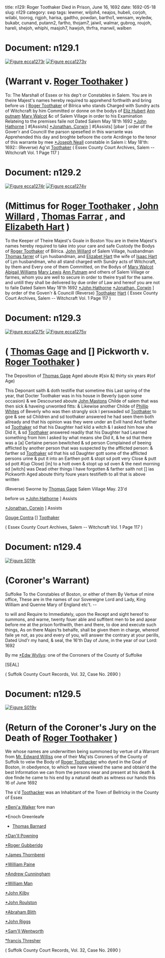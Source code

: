 title: n129: Roger Toothaker Died in Prison, June 16, 1692
date: 1692-05-18
slug: n129
category: swp
tags: lewmer, wiljoh4, neajos, hubeli, corjoh, wilabi, toorog, rigjoh, harisa, gadtho, powdan, bartho1, wensam, wyledw, bukabr, cunand, putann2, fartho, thojam7, jaiwil, walmar, gubrog, roujoh, hareli, shejoh, whiphi, masjoh7, hawjoh, thrfra, manwil, walben




# Document: n129.1

<a href="archives/ecca/large/ecca1273r.jpg" class="jqueryLightbox">![Figure ecca1273r](archives/ecca/thumb/ecca1273r.jpg)</a>
<a href="archives/ecca/large/ecca1273v.jpg" class="jqueryLightbox">![Figure ecca1273v](archives/ecca/thumb/ecca1273v.jpg)</a>

# (Warrant v. [Roger Toothaker](/tag/toorog.html) )
To: The Marshall of Essex or his dep't or Constables  in Salem. 
You are in theire Majest's names hereby required to apprehend forthwith and bring before us ( [Roger Toothaker](/tag/toorog.html) of Bilrica who stands Charged with Sundry acts of Witchcraft by him Committed or donne on the bodys of [Eliz Hubert](/tag/hubeli.html) [Ann putnam](/tag/putann2.html) [Mary Walcot](/tag/walmar.html) &c of Salem Village in order to his Examination Relateing to the premises faile not
Dated Salem  May 18'th 1692  [*John Hathorne](/tag/hawjoh.html) ] #[Assists] [*Jonathan. Corwin](/tag/corjoh.html) ] #[Assists] [pbar ] order of the Gover'r and Councill  the parson spesefied in this warrante was Apprehended this day and broghte befoore the corte Acrdinge to the tenor of this warrante by mee  [*Joseph Neall](/tag/neajos.html) constable in Salem i: May 18'th: 1692:: (Reverse)  Ag'st [Toothaker](/tag/toorog.html) ( Essex County Court Archives, Salem -- Witchcraft Vol. 1 Page 117 )

# Document: n129.2

<a href="archives/ecca/large/ecca1274r.jpg" class="jqueryLightbox">![Figure ecca1274r](archives/ecca/thumb/ecca1274r.jpg)</a>
<a href="archives/ecca/large/ecca1274v.jpg" class="jqueryLightbox">![Figure ecca1274v](archives/ecca/thumb/ecca1274v.jpg)</a>

# (Mittimus for [Roger Toothaker](/tag/toorog.html) , [John Willard](/tag/wiljoh4.html) , [Thomas Farrar](/tag/fartho.html) , and [Elizabeth Hart](/tag/hareli.html) )
To the Keeper of Theire Majest's Goale  in Boston 
You are in theire Majest's names hereby required to take into your care and safe Custody the Bodys of [Roger Toothaker](/tag/toorog.html) of Bilrica. [John Willard](/tag/wiljoh4.html) of Salem Village, husbandman [Thomas farrer](/tag/fartho.html) of Lyn husbandman, and [Elizabet Hart](/tag/hareli.html) the wife of [Isaac Hart](/tag/harisa.html) of Lyn husbandman, who all stand charged with Sundry acts of Witchcraft, by them and Every one of them Committed, on the Bodys of [Mary Walcot](/tag/walmar.html) [Abigail Williams](/tag/wilabi.html) [Mary Lewis](/tag/lewmer.html) [Ann Putnam](/tag/putann2.html) and others of Salem Village or farmes, whom you are well to secure in order to theire tryall for the same. and untill they shall be delivered by due order of Law and hereof you are not to faile
Dated Salem  May 18'th 1692  [*John Hathorne](/tag/hawjoh.html) [*Jonathan. Corwin](/tag/corjoh.html) ] by order of the Goven'r & Councill (Reverse)  [Toothaker](/tag/toorog.html) [Hart](/tag/hareli.html) ( Essex County Court Archives, Salem -- Witchcraft Vol. 1 Page 117 )

# Document: n129.3

<a href="archives/ecca/large/ecca1275r.jpg" class="jqueryLightbox">![Figure ecca1275r](archives/ecca/thumb/ecca1275r.jpg)</a>
<a href="archives/ecca/large/ecca1275v.jpg" class="jqueryLightbox">![Figure ecca1275v](archives/ecca/thumb/ecca1275v.jpg)</a>

# ( [Thomas Gage](/tag/gadtho.html) and [] Pickworth v. [Roger Toothaker](/tag/toorog.html) )

The Deposition of [Thomas Gage](/tag/gadtho.html) Aged aboute #[six &] thirty six years #(of Age)

This Deponant saith & doth testifie that sometime this Last spring of the year, that Docter Toothaker was in his house in Beverly (upon some occasion) & we Descoursed aboute [John Mastons](/tag/masjoh7.html) Childe of salem that was then sick & haveing unwonted fitts: & Likewise another Childe of [Phillip Whites](/tag/whiphi.html) of Beverly who was then strangly sick I perswaded sd [Toothaker](/tag/toorog.html) to goe & see sd Children and sd toothaker answered he had seen them both allready and that his opinion was they were under an Evill hand And farther sd [Toothaker](/tag/toorog.html) sd that his Daughter had kild a witch & I asked him how she Did it, & sd [Toothaker](/tag/toorog.html) answered readily that his Daughter had Learned something from  him I asked by what means she Did it, & he sd that there was a [a] Certaine person bewitched & sd person Complained of beeing afflicted by another person that was suspected by the afflicted person: & farther sd [Toothaker](/tag/toorog.html) sd that his sd Daughter gott some of the afflicted persons urine & put it into an Earthen pott & stopt sd pott very Close & putt sd pott #(up Close) [in] to a hott oven & stopt up sd oven & the next morning sd [witch] was Dead other things I have forgotten & farther saith not [] ias Pickworth Aged aboute thirty foure years testifieth to all that is above written

(Reverse) Sworne by [Thomas Gage](/tag/gadtho.html) Salem Village May. 23'd 

before us [*John Hathorne](/tag/hawjoh.html) ] Assists

[*Jonathan. Corwin](/tag/corjoh.html) ] Assists

[Gouge Contra](/tag/gadtho.html) [] [Toothaker](/tag/toorog.html)

( Essex County Court Archives, Salem -- Witchcraft Vol. 1 Page 117 )


# Document: n129.4

<a href="archives/Suffolk/large/S019A.jpg" class="jqueryLightbox">![Figure S019r](archives/Suffolk/small/S019A.jpg)</a>

# (Coroner's Warrant) 

Suffolke To the Constables of Boston, or either of them By Vertue of mine office, These are in the names of our Sovereigne Lord and Lady, King William and Quenne Mary of England etc't. --

to will and Require to Immediately, upon the Recept and sight hereof to summons, and warne, twenty fouer able and suffitent men to be and apear before me at the prison forthwith, then and there, to doe and execute such things, As on there Majes'ts behalfe, shall be given them in charge, whereof faile ye not, as you and every of you, will answer the contrary at your perills, Dated Und'r my hand, & seal, the 16'th Day of June, in the year of our Lord: 1692

By me [*Edw Wyllys](/tag/wyledw.html): one of the Corroners of the County of Suffolke

[SEAL] 

( Suffolk County Court Records, Vol. 32, Case No. 2690 )


# Document: n129.5

<a href="archives/Suffolk/large/S019B.jpg" class="jqueryLightbox">![Figure S019v](archives/Suffolk/small/S019B.jpg)</a>

# (Return of the Coroner's Jury on the Death of [Roger Toothaker](/tag/toorog.html) )

We whose names are underwritten being summoned by vertue of a Warrant from [Mr. Edward Williss](/tag/wyledw.html) one of their Maj'sts Coroners of the County of Suffolk to veiw the Body of [Roger Toothacker](/tag/toorog.html) who dyed in the Goal of Boston, in obedyence, to which we have veiwed the same and obtain'd the best Information we can from the persons near and present at his death & doe finde he came to his end by a naturall death as witness our hands this 16 of June 1692 

The s'd [Toothacker](/tag/toorog.html) was an Inhabitant of the Town of Bellricky in the County of Essex

[*Benj'a Walker](/tag/walben.html) fore man

*Enoch Greenleafe 

* [Thomas Barnard](/tag/bartho1.html)

[*Dan'll Powning](/tag/powdan.html)

[*Roger Gubberidg](/tag/gubrog.html)

[*James Thornberei](/tag/thojam7.html)

[*William Paine](/tag/jaiwil.html)

[*Andrew Cunningham](/tag/cunand.html)

[*William Man](/tag/manwil.html)

[*John Kilby](/tag/shejoh.html)

[*John Roulston](/tag/roujoh.html)

[*Abraham Blith](/tag/bukabr.html)

[*John Riggs](/tag/rigjoh.html)

[*Sam'll Wentworth](/tag/wensam.html)

[*francis Thresher](/tag/thrfra.html)

( Suffolk County Court Records, Vol. 32, Case No. 2690 )
